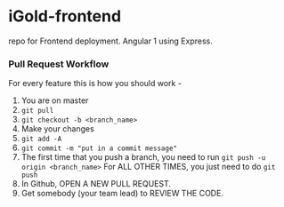 # iGold-frontend
repo for Frontend deployment. Angular 1 using Express.


### Pull Request Workflow

For every feature this is how you should work -

1. You are on master
2. `git pull`
3. `git checkout -b <branch_name>`
4. Make your changes
5. `git add -A`
6. `git commit -m "put in a commit message"`
7. The first time that you push a branch, you need to run `git push -u origin <branch_name>`
   For ALL OTHER TIMES, you just need to do `git push`
8. In Github, OPEN A NEW PULL REQUEST.
9. Get somebody (your team lead) to REVIEW THE CODE.



